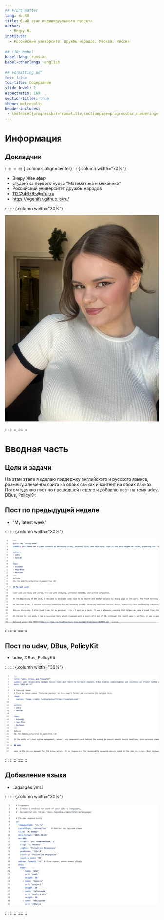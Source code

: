 ```yaml
---
## Front matter
lang: ru-RU
title: 6-ый этап индивидуального проекта
author:
  - Виеру Ж.
institute:
  - Российский университет дружбы народов, Москва, Россия

## i18n babel
babel-lang: russian
babel-otherlangs: english

## Formatting pdf
toc: false
toc-title: Содержание
slide_level: 2
aspectratio: 169
section-titles: true
theme: metropolis
header-includes:
 - \metroset{progressbar=frametitle,sectionpage=progressbar,numbering=fraction}
---
```


# Информация

## Докладчик

:::::::::::::: {.columns align=center}
::: {.column width="70%"}

  * Виеру Женифер
  * студентка первого курса "Математика и механика"
  * Российский университет дружбы народов
  * [1123346785@pfur.ru](mailto:1123346785@pfur.ru)
  * <https://vgenifer.github.io/ru/>

:::
::: {.column width="30%"}

![](./image/me.jpeg)

:::
::::::::::::::

# Вводная часть

## Цели и задачи

На этам этапе я сделаю поддержку английского и русского языков, размешу элементы сайта на обоих языках и контент на обоих языках. Потом сделаю пост по прошедшей неделе и добавлю пост на тему udev, DBus, PolicyKit


## Пост по предыдущей неделе

- "My latest week"

:::
::: {.column width="30%"}

![](./image/1.png)

:::
:::::::::::::: 

## Пост по udev, DBus, PolicyKit

- udev, DBus, PolicyKit

:::
::: {.column width="30%"}

![](./image/2.png)

:::
::::::::::::::  

## Добавление языка

- Laguages.ymal

:::
::: {.column width="30%"}

![](./image/3.png)

:::
:::::::::::::: 

 
